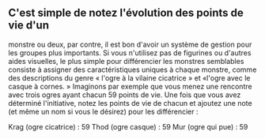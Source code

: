 ## C'est simple de notez l'évolution des points de vie d'un

monstre ou deux, par contre, il est bon d'avoir un système de
gestion pour les groupes plus importants. Si vous n'utilisez
pas de figurines ou d'autres aides visuelles, le plus simple
pour différencier les monstres semblables consiste à assigner
des caractéristiques uniques à chaque monstre, comme
des descriptions du genre « l'ogre à la vilaine cicatrice » et
«l'ogre avec le casque à cornes. » Imaginons par exemple
que vous menez une rencontre avec trois ogres ayant chacun
59 points de vie. Une fois que vous avez déterminé l'initiative,
notez les points de vie de chacun et ajoutez une note (et
même un nom si vous le désirez) pour les différencier :

Krag (ogre cicatrice) : 59
Thod (ogre casque) : 59
Mur (ogre qui pue) : 59
